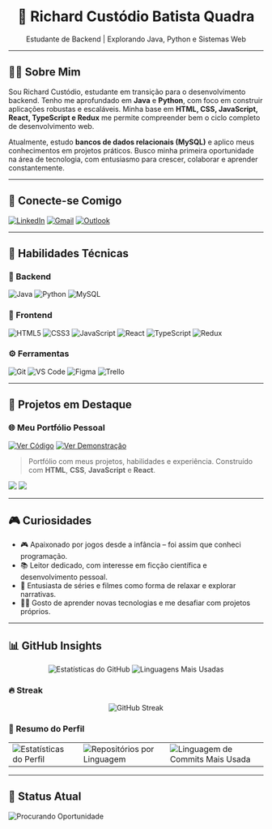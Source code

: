 <!-- Profile Header -->
<h1 align="center">🚀 Richard Custódio Batista Quadra</h1>
<p align="center">Estudante de Backend | Explorando Java, Python e Sistemas Web</p>

---

## 👨‍💻 Sobre Mim

Sou Richard Custódio, estudante em transição para o desenvolvimento backend. Tenho me aprofundado em **Java** e **Python**, com foco em construir aplicações robustas e escaláveis. Minha base em **HTML, CSS, JavaScript, React, TypeScript e Redux** me permite compreender bem o ciclo completo de desenvolvimento web.

Atualmente, estudo **bancos de dados relacionais (MySQL)** e aplico meus conhecimentos em projetos práticos. Busco minha primeira oportunidade na área de tecnologia, com entusiasmo para crescer, colaborar e aprender constantemente.

---

## 🔗 Conecte-se Comigo

[![LinkedIn](https://img.shields.io/badge/LinkedIn-0077B5?style=for-the-badge&logo=linkedin&logoColor=white)](https://www.linkedin.com/in/richard-custodio-batista-quadra-279391312/)
[![Gmail](https://img.shields.io/badge/Gmail-D14836?style=for-the-badge&logo=gmail&logoColor=white)](mailto:rc.custodio078@gmail.com)
[![Outlook](https://img.shields.io/badge/Outlook-0078D4?style=for-the-badge&logo=microsoft-outlook&logoColor=white)](mailto:rc.custodio@outlook.com)

---

## 🧠 Habilidades Técnicas

### 🔧 Backend
![Java](https://img.shields.io/badge/Java-Em%20aprendizado-red?style=for-the-badge&logo=java&logoColor=white)
![Python](https://img.shields.io/badge/Python-Básico-blue?style=for-the-badge&logo=python&logoColor=white)
![MySQL](https://img.shields.io/badge/MySQL-Básico-blueviolet?style=for-the-badge&logo=mysql&logoColor=white)

### 🎨 Frontend
![HTML5](https://img.shields.io/badge/HTML5-Básico-orange?style=for-the-badge&logo=html5&logoColor=white)
![CSS3](https://img.shields.io/badge/CSS3-Básico-blue?style=for-the-badge&logo=css3&logoColor=white)
![JavaScript](https://img.shields.io/badge/JavaScript-Básico-yellow?style=for-the-badge&logo=javascript&logoColor=black)
![React](https://img.shields.io/badge/React-Básico-61DAFB?style=for-the-badge&logo=react&logoColor=black)
![TypeScript](https://img.shields.io/badge/TypeScript-Aprendendo-blue?style=for-the-badge&logo=typescript&logoColor=white)
![Redux](https://img.shields.io/badge/Redux-Aprendendo-764ABC?style=for-the-badge&logo=redux&logoColor=white)

### ⚙️ Ferramentas
![Git](https://img.shields.io/badge/Git-Básico-F05032?style=for-the-badge&logo=git&logoColor=white)
![VS Code](https://img.shields.io/badge/VS%20Code-007ACC?style=for-the-badge&logo=visual-studio-code&logoColor=white)
![Figma](https://img.shields.io/badge/Figma-F24E1E?style=for-the-badge&logo=figma&logoColor=white)
![Trello](https://img.shields.io/badge/Trello-0052CC?style=for-the-badge&logo=trello&logoColor=white)

---

## 💼 Projetos em Destaque

### 🌐 Meu Portfólio Pessoal
[![Ver Código](https://img.shields.io/badge/Ver%20Código-blue?style=for-the-badge&logo=github)](https://github.com/richardcustodio/Portfolio)
[![Ver Demonstração](https://img.shields.io/badge/Ver%20Demonstração-green?style=for-the-badge&logo=web)](https://richardcustodio.github.io/Portfolio/)

> Portfólio com meus projetos, habilidades e experiência. Construído com **HTML**, **CSS**, **JavaScript** e **React**.

<p align="left">
  <img src="https://img.shields.io/badge/React-61DAFB?style=for-the-badge&logo=react&logoColor=black" />
  <img src="https://img.shields.io/badge/Vite-B73BFE?style=for-the-badge&logo=vite&logoColor=white" />
</p>

---

## 🎮 Curiosidades

- 🎮 Apaixonado por jogos desde a infância – foi assim que conheci programação.  
- 📚 Leitor dedicado, com interesse em ficção científica e desenvolvimento pessoal.  
- 🎥 Entusiasta de séries e filmes como forma de relaxar e explorar narrativas.  
- 🧙‍♂️ Gosto de aprender novas tecnologias e me desafiar com projetos próprios.

---

## 📊 GitHub Insights

<div align="center">
  <img src="https://github-readme-stats.vercel.app/api?username=richardcustodio&show_icons=true&theme=dark&locale=pt-br" alt="Estatísticas do GitHub" />
  <img src="https://github-readme-stats.vercel.app/api/top-langs/?username=richardcustodio&layout=compact&theme=dark" alt="Linguagens Mais Usadas" />
</div>

### 🔥 Streak

<div align="center">
  <img src="https://streak-stats.demolab.com?user=richardcustodio&theme=dark&hide_border=true" alt="GitHub Streak" />
</div>

### 🧾 Resumo do Perfil

<div align="center">
  <table>
    <tr>
      <td>
        <img src="http://github-profile-summary-cards.vercel.app/api/cards/stats?username=richardcustodio&theme=dark" alt="Estatísticas do Perfil" />
      </td>
      <td>
        <img src="http://github-profile-summary-cards.vercel.app/api/cards/repos-per-language?username=richardcustodio&hide=Html&theme=dark" alt="Repositórios por Linguagem" />
      </td>
      <td>
        <img src="http://github-profile-summary-cards.vercel.app/api/cards/most-commit-language?username=richardcustodio&theme=dark" alt="Linguagem de Commits Mais Usada" />
      </td>
    </tr>
  </table>
</div>

---

## 🧭 Status Atual

![Procurando Oportunidade](https://img.shields.io/badge/Procurando-Oportunidade-red?style=for-the-badge&logo=github)
